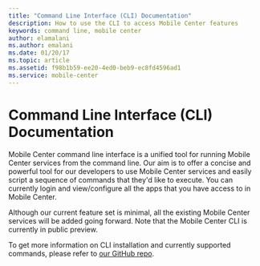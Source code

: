 ```yaml
---
title: "Command Line Interface (CLI) Documentation"
description: How to use the CLI to access Mobile Center features
keywords: command line, mobile center
author: elamalani
ms.author: emalani
ms.date: 01/20/17
ms.topic: article
ms.assetid: f98b1b59-ee20-4ed0-beb9-ec8fd4596ad1
ms.service: mobile-center
---
```


# Command Line Interface (CLI) Documentation

Mobile Center command line interface is a unified tool for running Mobile Center services from the command line. Our aim is to offer a concise and powerful tool for our developers to use Mobile Center services and easily script a sequence of commands that they'd like to execute. You can currently login and view/configure all the apps that you have access to in Mobile Center.

Although our current feature set is minimal, all the existing Mobile Center services will be added going forward. Note that the Mobile Center CLI is currently in public preview.

To get more information on CLI installation and currently supported commands, please refer to [our GitHub repo](https://github.com/Microsoft/mobile-center-cli).
